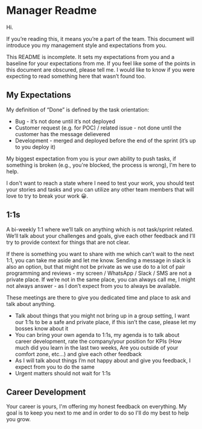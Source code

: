 # Manager Readme

Hi.

If you’re reading this, it means you’re a part of the team. This document will 
introduce you my management style and expectations from you. 

This README is incomplete. It sets my expectations from you and a baseline for
your expectations from me. If you feel like some of the points in this 
document are obscured, please tell me. I would like to know if you were
expecting to read something here that wasn’t found too.

## My Expectations

My definition of “Done” is defined by the task orientation:

* Bug - it’s not done until it’s not deployed
* Customer request (e.g. for POC) / related issue - not done until the customer 
  has the message delievered
* Development - merged and deployed before the end of the sprint (it’s up to you deploy it)

My biggest expectation from you is your *own* ability to push tasks, if something
is broken (e.g., you're blocked, the process is wrong), I'm here to help.

I don't want to reach a state where I need to test your work, you should 
test your stories and tasks and you can utilize any other team members 
that will love to try to break your work 😀.

## 1:1s

A bi-weekly 1:1 where we’ll talk on anything which is not task/sprint related. 
We’ll talk about your challenges and goals, give each other feedback and I’ll 
try to provide context for things that are not clear. 

If there is something you want to share with me which can’t wait to the next 
1:1, you can take me aside and let me know. Sending a message in slack is also 
an option, but that might not be private as we use do to a lot of pair 
programming and reviews - my screen / WhatsApp / Slack / SMS are not a private 
place. If we’re not in the same place, you can always call me, I might not 
always answer - as I don’t expect from you to always be available.

These meetings are there to give you dedicated time and place to ask and talk 
about anything.

* Talk about things that you might not bring up in a group setting, I want our 
  1:1s to be a safe and private place, if this isn’t the case, please let my 
  bosses know about it
* You can bring your own agenda to 1:1s, my agenda is to talk about career 
  development, rate the company/your position for KPIs (How much did you learn 
  in the last two weeks, Are you outside of your comfort zone, etc...) and give 
  each other feedback
* As I will talk about things I’m not happy about and give you feedback, I 
  expect from you to do the same
* Urgent matters should not wait for 1:1s

## Career Development

Your career is yours, I'm offering my honest feedback on everything. My goal
is to keep you next to me and in order to do so I'll do my best to help you
grow.

